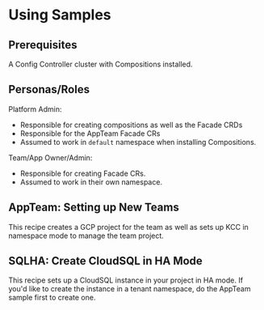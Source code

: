 # Using Samples

## Prerequisites

A Config Controller cluster with Compositions installed.

## Personas/Roles

Platform Admin:
- Responsible for creating compositions as well as the Facade CRDs
- Responsible for the AppTeam Facade CRs
- Assumed to work in `default` namespace when installing Compositions.

Team/App Owner/Admin:
- Responsible for creating Facade CRs.
- Assumed to work in their own namespace.

## AppTeam: Setting up New Teams

This recipe creates a GCP project for the team as well as sets up KCC in
namespace mode to manage the team project.

## SQLHA: Create CloudSQL in HA Mode

This recipe sets up a CloudSQL instance in your project in HA mode. If you'd
like to create the instance in a tenant namespace, do the AppTeam sample first
to create one.
